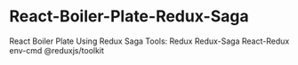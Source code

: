# React-Boiler-Plate-Redux-Saga
React Boiler Plate Using Redux Saga
Tools:
Redux
Redux-Saga
React-Redux
env-cmd
@reduxjs/toolkit
